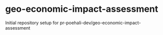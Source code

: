 # geo-economic-impact-assessment

Initial repository setup for pr-poehali-dev/geo-economic-impact-assessment